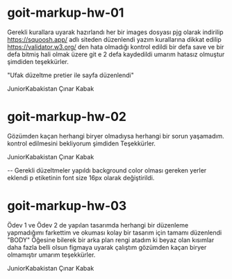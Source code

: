 # goit-markup-hw-01

Gerekli kurallara uyarak hazırlandı her bir images dosyası pjg olarak indirilip https://squoosh.app/ adlı siteden düzenlendi
yazım kurallarına dikkat edilip https://validator.w3.org/ den hata olmadığı kontrol edildi bir defa save ve bir defa bitmiş
hali olmak üzere git e 2 defa kaydedildi umarım hatasız olmuştur şimdiden teşekkürler.

"Ufak düzeltme pretier ile sayfa düzenlendi"

JuniorKabakistan
Çınar Kabak

# goit-markup-hw-02

Gözümden kaçan herhangi biryer olmadıysa herhangi bir sorun yaşamadım. kontrol edilmesini bekliyorum şimdiden Teşekkürler.

JuniorKabakistan
Çınar Kabak

-- Gerekli düzeltmeler yapıldı background color olması gereken yerler eklendi p etiketinin font size 16px olarak değiştirildi.

# goit-markup-hw-03

Ödev 1 ve Ödev 2 de yapılan tasarımda herhangi bir düzenleme yapmadığımı farkettim ve okuması kolay bir tasarım için
tamamı düzenlendi "BODY" Öğesine bilerek bir arka plan rengi atadım ki beyaz olan kısımlar daha fazla belli olsun
figmaya uyarak çalıştım gözümden kaçan biryer olmamıştır umarım teşekkürler.

JuniorKabakistan
Çınar Kabak

